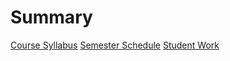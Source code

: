 # Summary
[Course Syllabus](syllabus.md)
[Semester Schedule](schedule.md)
[Student Work](students.md)